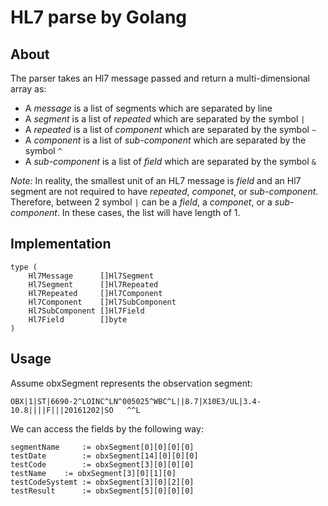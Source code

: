 # HL7 parse by Golang
## About
The parser takes an Hl7 message passed and return a multi-dimensional array as:
* A *message* is a list of segments which are separated by line
* A *segment* is a list of *repeated* which are separated by the symbol `|`
* A *repeated* is a list of *component* which are separated by the symbol `~`
* A *component* is a list of *sub-component* which are separated by the symbol `^`
* A *sub-component* is a list of *field* which are separated by the symbol `&`

*Note:* In reality, the smallest unit of an HL7 message is *field* and an Hl7 segment are not required to have *repeated*, *componet*, or *sub-component*. Therefore, between 2 symbol `|` can be a *field*, a *componet*, or a *sub-component*. In these cases, the list will have length of 1.

## Implementation
```
type (
	Hl7Message      []Hl7Segment
	Hl7Segment      []Hl7Repeated
	Hl7Repeated     []Hl7Component
	Hl7Component    []Hl7SubComponent
	Hl7SubComponent []Hl7Field
	Hl7Field        []byte
)
```

## Usage
Assume obxSegment represents the observation segment:
```
OBX|1|ST|6690-2^LOINC^LN^005025^WBC^L||8.7|X10E3/UL|3.4-10.8||||F|||20161202|SO   ^^L
```

We can access the fields by the following way:
```
segmentName     := obxSegment[0][0][0][0]
testDate        := obxSegment[14][0][0][0]
testCode        := obxSegment[3][0][0][0]
testName	:= obxSegment[3][0][1][0]
testCodeSystemt	:= obxSegment[3][0][2][0]
testResult  	:= obxSegment[5][0][0][0]
```



